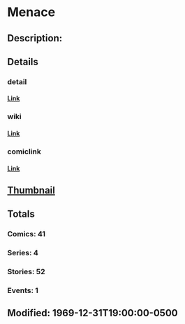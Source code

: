 # Menace
## Description: 
## Details
### detail
#### [Link](http://marvel.com/characters/1422/menace?utm_campaign=apiRef&utm_source=225578a89fc76f3d20fbffda5d17a88d)
### wiki
#### [Link](http://marvel.com/universe/Menace?utm_campaign=apiRef&utm_source=225578a89fc76f3d20fbffda5d17a88d)
### comiclink
#### [Link](http://marvel.com/comics/characters/1011241/menace?utm_campaign=apiRef&utm_source=225578a89fc76f3d20fbffda5d17a88d)
## [Thumbnail](http://i.annihil.us/u/prod/marvel/i/mg/5/20/4c002f01b93c0.jpg)
## Totals
### Comics: 41
### Series: 4
### Stories: 52
### Events: 1
## Modified: 1969-12-31T19:00:00-0500